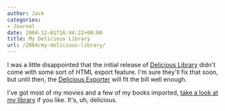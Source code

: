 ```yaml
---
author: Jack
categories:
- Journal
date: 2004-12-01T16:44:22+00:00
title: My Delicious Library
url: /2004/my-delicious-library/
---
```


I was a little disappointed that the initial release of [Delicious Library][1] didn't come with some sort of HTML export feature. I'm sure they'll fix that soon, but until then, the [Delicious Exporter][2] will fit the bill well enough.

I've got most of my movies and a few of my books imported, [take a look at my library][3] if you like. It's, uh, delicious.

 [1]: http://www.delicious-monster.com/
 [2]: http://www.agencesi.com/DeliciousExporter/
 [3]: http://jackbaty.com/delicious